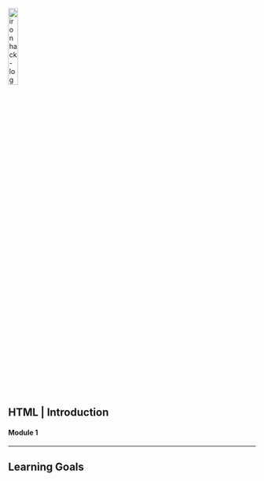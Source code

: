 <img src="https://user-images.githubusercontent.com/23629340/34613710-001e3d1c-f22f-11e7-94aa-dc14d02ac32f.png" alt="ironhack-logo" style="width:20%">

## HTML | Introduction

#### Module 1

---

## Learning Goals